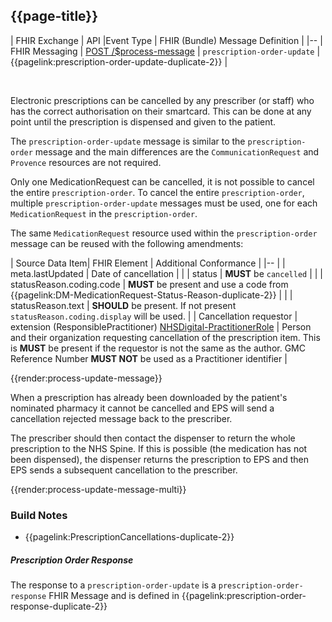 ## {{page-title}}

| FHIR Exchange | API |Event Type | FHIR (Bundle) Message Definition |
|--
| FHIR Messaging | [POST /$process-message](https://digital.nhs.uk/developer/api-catalogue/electronic-prescription-service-fhir#api-Prescribing-send-prescription-order-update-message) | `prescription-order-update` | {{pagelink:prescription-order-update-duplicate-2}} |

<br>

Electronic prescriptions can be cancelled by any prescriber (or staff) who has the correct authorisation on their smartcard. This can be done at any point until the prescription is dispensed and given to the patient.

The `prescription-order-update` message is similar to the `prescription-order` message and the main differences are the `CommunicationRequest` and `Provence` resources are not required.

Only one MedicationRequest can be cancelled, it is not possible to cancel the entire `prescription-order`. To cancel the entire `prescription-order`, multiple `prescription-order-update` messages must be used, one for each `MedicationRequest` in the `prescription-order`.

The same `MedicationRequest` resource used within the `prescription-order` message can be reused with the following amendments:

| Source Data Item| FHIR Element | Additional Conformance |
|--
| | meta.lastUpdated	 | Date of cancellation |
| | status	| <b>MUST</b> be `cancelled` |
| | statusReason.coding.code | <b>MUST</b> be present and use a code from {{pagelink:DM-MedicationRequest-Status-Reason-duplicate-2}} |
| | statusReason.text  | <b>SHOULD</b> be present. If not present `statusReason.coding.display` will be used.  | 
| Cancellation requestor | extension (ResponsiblePractitioner) [NHSDigital-PractitionerRole](https://simplifier.net/guide/NHSDigital/NHSDigital-PractitionerRole) | Person and their organization requesting cancellation of the prescription item. This is **MUST** be present if the requestor is not the same as the author. GMC Reference Number **MUST NOT** be used as a Practitioner identifier |


{{render:process-update-message}}

When a prescription has already been downloaded by the patient's nominated pharmacy it cannot be cancelled and EPS will send a cancellation rejected message back to the prescriber. 

The prescriber should then contact the dispenser to return the whole prescription to the NHS Spine. If this is possible (the medication has not been dispensed), the dispenser returns the prescription to EPS and then EPS sends a subsequent cancellation to the prescriber. 

{{render:process-update-message-multi}}

### Build Notes

- {{pagelink:PrescriptionCancellations-duplicate-2}}

##### Prescription Order Response

The response to a `prescription-order-update` is a `prescription-order-response` FHIR Message and is defined in {{pagelink:prescription-order-response-duplicate-2}}